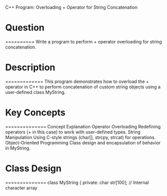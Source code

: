 C++ Program: Overloading + Operator for String Concatenation

# Question
==========
Write a program to perform + operator overloading for string concatenation.



# Description
=============
This program demonstrates how to overload the + operator in C++ to perform concatenation of custom string objects using a user-defined class MyString.



# Key Concepts
==============
Concept	Explanation
Operator Overloading	Redefining operators (+ in this case) to work with user-defined types.
String Manipulation	Using C-style strings (char[], strcpy, strcat) for operations.
Object-Oriented Programming	Class design and encapsulation of behavior in MyString.



# Class Design
==============
class MyString {
private:
    char str[100];             // Internal character array

